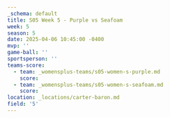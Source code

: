 ```yaml
---
_schema: default
title: S05 Week 5 - Purple vs Seafoam
week: 5
season: 5
date: 2025-04-06 10:45:00 -0400
mvp: ''
game-ball: ''
sportsperson: ''
teams-score:
  - team: _womensplus-teams/s05-women-s-purple.md
    score:
  - team: _womensplus-teams/s05-women-s-seafoam.md
    score:
location: _locations/carter-baron.md
field: '5'
---
```

